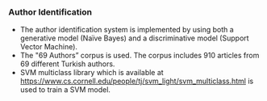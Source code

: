 ### Author Identification
- The author identification system is implemented by using both a generative model (Naïve Bayes) and a discriminative model (Support Vector Machine).
- The "69 Authors” corpus is used. The corpus includes 910 articles from 69 different Turkish authors.
- SVM multiclass library which is available at https://www.cs.cornell.edu/people/tj/svm_light/svm_multiclass.html is used to train a SVM model. 